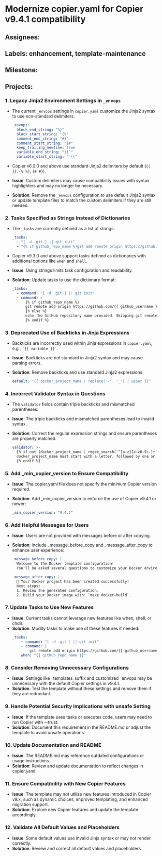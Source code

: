 # Modernize copier.yaml for Copier v9.4.1 compatibility

## Assignees:

## Labels: enhancement, template-maintenance

## Milestone:

## Projects:

### 1. Legacy Jinja2 Environment Settings in `_envops`

- The current `_envops` settings in `copier.yaml` customize the Jinja2 syntax to use non-standard delimiters:

  ```yaml
  _envops:
    block_end_string: "%}"
    block_start_string: "{%"
    comment_end_string: "#}"
    comment_start_string: "{#"
    keep_trailing_newline: true
    variable_end_string: "}}`"
    variable_start_string: "`{{"
  ```

- Copier v6.0.0 and above use standard Jinja2 delimiters by default (`{{ }}`, `{% %}`, `{# #}`).
- **Issue**: Custom delimiters may cause compatibility issues with syntax highlighters and may no longer be necessary.
- **Solution**: Remove the `_envops` configuration to use default Jinja2 syntax or update template files to match the custom delimiters if they are still needed.

### 2. Tasks Specified as Strings Instead of Dictionaries

- The `_tasks` are currently defined as a list of strings:

  ```yaml
  _tasks:
    - "[ -d .git ] || git init"
    - "{% if github_repo_name %}git add remote origin https://github.com/`{{ github_username }}`/`{{ github_repo_name }}`.git 2>/dev/null || echo 'origin already exists'{% else %}echo 'No GitHub repository name provided. Skipping git remote add.'{% endif %}"
  ```

- Copier v9.3.0 and above support tasks defined as dictionaries with additional options like `when` and `shell`.
- **Issue**: Using strings limits task configuration and readability.
- **Solution**: Update tasks to use the dictionary format:

  ```yaml
  _tasks:
    - command: "[ -d .git ] || git init"
    - command: >
        {% if github_repo_name %}
        git remote add origin https://github.com/{{ github_username }}/{{ github_repo_name }}.git 2>/dev/null || echo 'origin already exists'
        {% else %}
        echo 'No GitHub repository name provided. Skipping git remote add.'
        {% endif %}
  ```

### 3. Deprecated Use of Backticks in Jinja Expressions

- Backticks are incorrectly used within Jinja expressions in `copier.yaml`, e.g., `` `{{ variable }}` ``.
- **Issue**: Backticks are not standard in Jinja2 syntax and may cause parsing errors.
- **Solution**: Remove backticks and use standard Jinja2 expressions:

  ```yaml
  default: "{{ docker_project_name | replace('-', '_') | upper }}"
  ```

### 4. Incorrect Validator Syntax in Questions

- The `validator` fields contain triple backticks and mismatched parentheses.
- **Issue**: The triple backticks and mismatched parentheses lead to invalid syntax.
- **Solution**: Correct the regular expression strings and ensure parentheses are properly matched:

  ```yaml
  validator: >-
    {% if not (docker_project_name | regex_search('^[a-z][a-z0-9\-]+')) %}
    docker_project_name must start with a letter, followed by one or more lowercase letters, digits, or dashes.
    {% endif %}
  ```

### 5. Add \_min_copier_version to Ensure Compatibility

- **Issue**: The copier.yaml file does not specify the minimum Copier version required.
- **Solution**: Add \_min_copier_version to enforce the use of Copier v9.4.1 or newer:

  ```yaml
  _min_copier_version: "9.4.1"
  ```

### 6. Add Helpful Messages for Users

- **Issue**: Users are not provided with messages before or after copying.
- **Solution**: Include \_message_before_copy and \_message_after_copy to enhance user experience:

  ```yaml
  _message_before_copy: |
    Welcome to the Docker template configuration!
    You'll be asked several questions to customize your Docker environment.

  _message_after_copy: |
    🎉 Your Docker project has been created successfully!
    Next steps:
    1. Review the generated configuration.
    2. Build your Docker image with: `make docker-build`.
  ```

### 7. Update Tasks to Use New Features

- **Issue**: Current tasks cannot leverage new features like when, shell, or chdir.
- **Solution**: Modify tasks to make use of these features if needed:
  ```yaml
  _tasks:
      - command: "[ -d .git ] || git init"
      - command: |
          git remote add origin https://github.com/{{ github_username }}/{{ github_repo_name }}.git 2>/dev/null || echo 'origin already exists'
      when: "{{ github_repo_name }}"
  ```

### 8. Consider Removing Unnecessary Configurations

- **Issue**: Settings like \_templates_suffix and customized \_envops may be unnecessary with the default Copier settings in v9.4.1.
- **Solution**: Test the template without these settings and remove them if they are redundant.

### 9. Handle Potential Security Implications with unsafe Setting

- **Issue**: If the template uses tasks or executes code, users may need to run Copier with --trust.
- **Solution**: Document this requirement in the README.md or adjust the template to avoid unsafe operations.

### 10. Update Documentation and README

- **Issue**: The README.md may reference outdated configurations or usage instructions.
- **Solution**: Review and update documentation to reflect changes in copier.yaml.

### 11. Ensure Compatibility with New Copier Features

- **Issue**: The template may not utilize new features introduced in Copier v9.x, such as dynamic choices, improved templating, and enhanced migration support.
- **Solution**: Explore new Copier features and update the template accordingly.

### 12. Validate All Default Values and Placeholders

- **Issue**: Some default values use invalid Jinja syntax or may not render correctly.
- **Solution**: Review and correct all default values and placeholders
